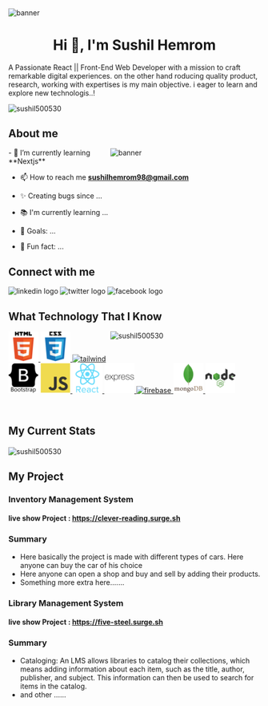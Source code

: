 
<img align="center" alt="banner" src="https://i.ibb.co/bL8V1B0/sushil-banner-2.gif">
<h1 align="center">Hi 👋, I'm Sushil Hemrom</h1>
<p>A Passionate React || Front-End Web Developer with a mission to craft remarkable digital experiences. on the other hand roducing quality product, research, working with expertises is my main objective. i eager to learn and explore new technologis..!</p>


<p align="left"> <img src="https://komarev.com/ghpvc/?username=sushil500530&label=Profile%20views&color=0e75b6&style=flat" alt="sushil500530" /> </p>

## About me
<div>
<img align="right" alt="banner" width="300" src="https://i.ibb.co/N7pSjPF/69e6f674d4ab40834c31493d21d9560c.gif">
<p align="left">
 - 🌱 I’m currently learning **Nextjs**
  
- 📫 How to reach me **sushilhemrom98@gmail.com**
  
- ✨ Creating bugs since ...
- 📚 I'm currently learning ...
- 🎯 Goals: ...
- 🎲 Fun fact: ...
</p>
</div>


## Connect with me
<div align="left">
    <img src="https://raw.githubusercontent.com/maurodesouza/profile-readme-generator/master/src/assets/icons/social/linkedin/default.svg" width="52" height="40" alt="linkedin logo"  />
    <img src="https://raw.githubusercontent.com/maurodesouza/profile-readme-generator/master/src/assets/icons/social/twitter/default.svg" width="52" height="40" alt="twitter logo"  />
    <img src="https://raw.githubusercontent.com/maurodesouza/profile-readme-generator/master/src/assets/icons/social/facebook/default.svg" width="52" height="40" alt="facebook logo"  />
  </div>


## What Technology That I Know
<img align="right" width="300" src="https://github-readme-stats.vercel.app/api/top-langs?username=sushil500530&show_icons=true&locale=en&layout=compact" alt="sushil500530" />
<p align="left" gap="5px">
  <a href="https://www.w3.org/html/" target="_blank" rel="noreferrer"> <img src="https://raw.githubusercontent.com/devicons/devicon/master/icons/html5/html5-original-wordmark.svg" alt="html5" width="60" height="60"/> </a>
  <a href="https://www.w3schools.com/css/" target="_blank" rel="noreferrer"> <img src="https://raw.githubusercontent.com/devicons/devicon/master/icons/css3/css3-original-wordmark.svg" alt="css3" width="60" height="60"/> </a>
<a href="https://tailwindcss.com/" target="_blank" rel="noreferrer"> <img src="https://www.vectorlogo.zone/logos/tailwindcss/tailwindcss-icon.svg" alt="tailwind" width="60" height="60"/> </a>
 <a href="https://getbootstrap.com" target="_blank" rel="noreferrer"> <img src="https://raw.githubusercontent.com/devicons/devicon/master/icons/bootstrap/bootstrap-plain-wordmark.svg" alt="bootstrap" width="60" height="60"/></a>
  <a href="https://developer.mozilla.org/en-US/docs/Web/JavaScript" target="_blank" rel="noreferrer"> <img src="https://raw.githubusercontent.com/devicons/devicon/master/icons/javascript/javascript-original.svg" alt="javascript" width="60" height="60"/> </a>
<a href="https://reactjs.org/" target="_blank" rel="noreferrer"> <img src="https://raw.githubusercontent.com/devicons/devicon/master/icons/react/react-original-wordmark.svg" alt="react" width="60" height="60"/> </a> 
<a href="https://expressjs.com" target="_blank" rel="noreferrer"> <img src="https://raw.githubusercontent.com/devicons/devicon/master/icons/express/express-original-wordmark.svg" alt="express" width="60" height="60"/> </a> 
<a href="https://firebase.google.com/" target="_blank" rel="noreferrer"> <img src="https://www.vectorlogo.zone/logos/firebase/firebase-icon.svg" alt="firebase" width="60" height="60"/> </a>
<a href="https://www.mongodb.com/" target="_blank" rel="noreferrer"> <img src="https://raw.githubusercontent.com/devicons/devicon/master/icons/mongodb/mongodb-original-wordmark.svg" alt="mongodb" width="60" height="60"/> </a>
<a href="https://nodejs.org" target="_blank" rel="noreferrer"> <img src="https://raw.githubusercontent.com/devicons/devicon/master/icons/nodejs/nodejs-original-wordmark.svg" alt="nodejs" width="60" height="60"/> </a> 
</p>


<br />


## My Current Stats
<p><img align="center" src="https://github-readme-streak-stats.herokuapp.com/?user=sushil500530&" alt="sushil500530" /></p>




## My Project

  ### Inventory Management System
 #### live show Project : https://clever-reading.surge.sh
  ### Summary
- Here basically the project is made with different types of cars. Here anyone can buy the car of his choice
- Here anyone can open a shop and buy and sell by adding their products.
- Something more extra here.......

### Library Management System
#### live show Project : https://five-steel.surge.sh
 ### Summary
- Cataloging: An LMS allows libraries to catalog their collections, which means adding information about each item, such as the title, author, publisher, and subject. This information can then be used to search for items in the catalog.
- and other ......

